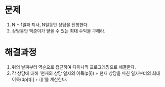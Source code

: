 # 문제

1. N + 1일째 퇴사, N일동안 상담을 진행한다.
2. 상담동안 백준이가 얻을 수 있는 최대 수익을 구해라.



# 해결과정

1. 뒤의 날짜부터 역순으로 접근하여 다이나믹 프로그래밍으로 해결한다.
2. 각 상담에 대해 '현재의 상담 일자의 이득(p[i]) + 현재 상담을 마친 일자부터의 최대이득(dp[t[i] + i])'를 계산한다.